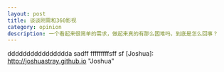 ```yaml
---
layout: post
title: 谈谈刚需和360影视
category: opinion
description: 一个看起来很简单的需求，做起来真的有那么困难吗，到底是怎么回事？
---
```


dddddddddddddddda
sadff
fffffffffsff sf
[Joshua]:    http://joshuastray.github.io  "Joshua"
